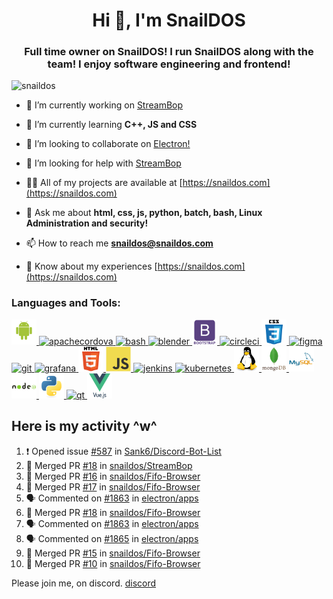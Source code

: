 <h1 align="center">Hi 👋, I'm SnailDOS</h1>
<h3 align="center">Full time owner on SnailDOS! I run SnailDOS along with the team! I enjoy software engineering and frontend!</h3>

<p align="left"> <img src="https://komarev.com/ghpvc/?username=snaildos&label=Profile%20views&color=0e75b6&style=flat" alt="snaildos" /> </p>

- 🔭 I’m currently working on [StreamBop](https://snaildos.com/streambop)

- 🌱 I’m currently learning **C++, JS and CSS**

- 👯 I’m looking to collaborate on [Electron!](https://github.com/electron)

- 🤝 I’m looking for help with [StreamBop](https://github.com/snaildos/StreamBop)

- 👨‍💻 All of my projects are available at [https://snaildos.com](https://snaildos.com)

- 💬 Ask me about **html, css, js, python, batch, bash, Linux Administration and security!**

- 📫 How to reach me **snaildos@snaildos.com**

- 📄 Know about my experiences [https://snaildos.com](https://snaildos.com)

<h3 align="left">Languages and Tools:</h3>
<p align="left"> <a href="https://developer.android.com" target="_blank"> <img src="https://raw.githubusercontent.com/devicons/devicon/master/icons/android/android-original-wordmark.svg" alt="android" width="40" height="40"/> </a> <a href="https://cordova.apache.org/" target="_blank"> <img src="https://www.vectorlogo.zone/logos/apache_cordova/apache_cordova-icon.svg" alt="apachecordova" width="40" height="40"/> </a> <a href="https://www.gnu.org/software/bash/" target="_blank"> <img src="https://www.vectorlogo.zone/logos/gnu_bash/gnu_bash-icon.svg" alt="bash" width="40" height="40"/> </a> <a href="https://www.blender.org/" target="_blank"> <img src="https://download.blender.org/branding/community/blender_community_badge_white.svg" alt="blender" width="40" height="40"/> </a> <a href="https://getbootstrap.com" target="_blank"> <img src="https://raw.githubusercontent.com/devicons/devicon/master/icons/bootstrap/bootstrap-plain-wordmark.svg" alt="bootstrap" width="40" height="40"/> </a> <a href="https://circleci.com" target="_blank"> <img src="https://www.vectorlogo.zone/logos/circleci/circleci-icon.svg" alt="circleci" width="40" height="40"/> </a> <a href="https://www.w3schools.com/css/" target="_blank"> <img src="https://raw.githubusercontent.com/devicons/devicon/master/icons/css3/css3-original-wordmark.svg" alt="css3" width="40" height="40"/> </a> <a href="https://www.figma.com/" target="_blank"> <img src="https://www.vectorlogo.zone/logos/figma/figma-icon.svg" alt="figma" width="40" height="40"/> </a> <a href="https://git-scm.com/" target="_blank"> <img src="https://www.vectorlogo.zone/logos/git-scm/git-scm-icon.svg" alt="git" width="40" height="40"/> </a> <a href="https://grafana.com" target="_blank"> <img src="https://www.vectorlogo.zone/logos/grafana/grafana-icon.svg" alt="grafana" width="40" height="40"/> </a> <a href="https://www.w3.org/html/" target="_blank"> <img src="https://raw.githubusercontent.com/devicons/devicon/master/icons/html5/html5-original-wordmark.svg" alt="html5" width="40" height="40"/> </a> <a href="https://developer.mozilla.org/en-US/docs/Web/JavaScript" target="_blank"> <img src="https://raw.githubusercontent.com/devicons/devicon/master/icons/javascript/javascript-original.svg" alt="javascript" width="40" height="40"/> </a> <a href="https://www.jenkins.io" target="_blank"> <img src="https://www.vectorlogo.zone/logos/jenkins/jenkins-icon.svg" alt="jenkins" width="40" height="40"/> </a> <a href="https://kubernetes.io" target="_blank"> <img src="https://www.vectorlogo.zone/logos/kubernetes/kubernetes-icon.svg" alt="kubernetes" width="40" height="40"/> </a> <a href="https://www.linux.org/" target="_blank"> <img src="https://raw.githubusercontent.com/devicons/devicon/master/icons/linux/linux-original.svg" alt="linux" width="40" height="40"/> </a> <a href="https://www.mongodb.com/" target="_blank"> <img src="https://raw.githubusercontent.com/devicons/devicon/master/icons/mongodb/mongodb-original-wordmark.svg" alt="mongodb" width="40" height="40"/> </a> <a href="https://www.mysql.com/" target="_blank"> <img src="https://raw.githubusercontent.com/devicons/devicon/master/icons/mysql/mysql-original-wordmark.svg" alt="mysql" width="40" height="40"/> </a> <a href="https://nodejs.org" target="_blank"> <img src="https://raw.githubusercontent.com/devicons/devicon/master/icons/nodejs/nodejs-original-wordmark.svg" alt="nodejs" width="40" height="40"/> </a> <a href="https://www.python.org" target="_blank"> <img src="https://raw.githubusercontent.com/devicons/devicon/master/icons/python/python-original.svg" alt="python" width="40" height="40"/> </a> <a href="https://www.qt.io/" target="_blank"> <img src="https://upload.wikimedia.org/wikipedia/commons/0/0b/Qt_logo_2016.svg" alt="qt" width="40" height="40"/> </a> <a href="https://vuejs.org/" target="_blank"> <img src="https://raw.githubusercontent.com/devicons/devicon/master/icons/vuejs/vuejs-original-wordmark.svg" alt="vuejs" width="40" height="40"/> </a> </p>

## Here is my activity ^w^
<!--START_SECTION:activity-->
1. ❗️ Opened issue [#587](https://github.com/Sank6/Discord-Bot-List/issues/587) in [Sank6/Discord-Bot-List](https://github.com/Sank6/Discord-Bot-List)
2. 🎉 Merged PR [#18](https://github.com/snaildos/StreamBop/pull/18) in [snaildos/StreamBop](https://github.com/snaildos/StreamBop)
3. 🎉 Merged PR [#16](https://github.com/snaildos/Fifo-Browser/pull/16) in [snaildos/Fifo-Browser](https://github.com/snaildos/Fifo-Browser)
4. 🎉 Merged PR [#17](https://github.com/snaildos/Fifo-Browser/pull/17) in [snaildos/Fifo-Browser](https://github.com/snaildos/Fifo-Browser)
5. 🗣 Commented on [#1863](https://github.com/electron/apps/issues/1863) in [electron/apps](https://github.com/electron/apps)
6. 🎉 Merged PR [#18](https://github.com/snaildos/Fifo-Browser/pull/18) in [snaildos/Fifo-Browser](https://github.com/snaildos/Fifo-Browser)
7. 🗣 Commented on [#1863](https://github.com/electron/apps/issues/1863) in [electron/apps](https://github.com/electron/apps)
8. 🗣 Commented on [#1865](https://github.com/electron/apps/issues/1865) in [electron/apps](https://github.com/electron/apps)
9. 🎉 Merged PR [#15](https://github.com/snaildos/Fifo-Browser/pull/15) in [snaildos/Fifo-Browser](https://github.com/snaildos/Fifo-Browser)
10. 🎉 Merged PR [#10](https://github.com/snaildos/Fifo-Browser/pull/10) in [snaildos/Fifo-Browser](https://github.com/snaildos/Fifo-Browser)
<!--END_SECTION:activity-->
Please join me, on discord.
[discord](https://invite.gg/snaildos)
